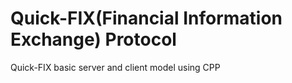 # Quick-FIX(Financial Information Exchange) Protocol
Quick-FIX basic server and client model using CPP
